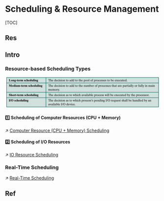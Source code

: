 # Scheduling & Resource Management

[TOC]



## Res


## Intro
### Resource-based Scheduling Types

![](../../../../../Assets/Pics/Screenshot%202023-05-18%20at%202.21.32%20PM.png)


#### 1️⃣ Scheduling of Computer Resources (CPU + Memory)
↗ [Computer Resource (CPU + Memory) Scheduling](Computer%20Resource%20(CPU%20+%20Memory)%20Scheduling/Computer%20Resource%20(CPU%20+%20Memory)%20Scheduling.md)


#### 2️⃣ Scheduling of I/O Resources
↗ [IO Resource Scheduling](IO%20Resource%20Scheduling/IO%20Resource%20Scheduling.md)


### Real-Time Scheduling
↗ [Real-Time Scheduling](Real-Time%20Scheduling/Real-Time%20Scheduling.md)



## Ref

